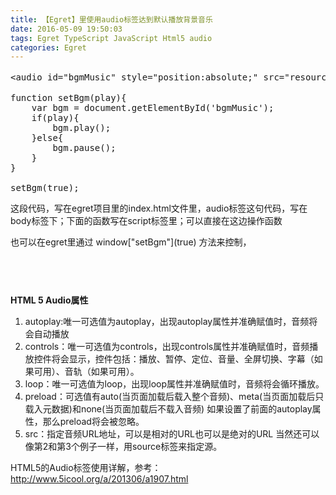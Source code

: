 ```yaml
---
title: 【Egret】里使用audio标签达到默认播放背景音乐
date: 2016-05-09 19:50:03
tags: Egret TypeScript JavaScript Html5 audio
categories: Egret
---
```


<!--more-->


<pre code_snippet_id="1676580" snippet_file_name="blog_20160509_1_3227696"  code_snippet_id="1676580" snippet_file_name="blog_20160509_1_3227696" class="javascript" name="code">&lt;audio id=&quot;bgmMusic&quot; style=&quot;position:absolute;&quot; src=&quot;resource/assets/Sound/load.mp3?v=&lt;?=$ver?&gt;&quot; autoplay='autoplay' loop=&quot;loop&quot;&gt;你的浏览器不支持audio标签。&lt;/audio&gt;  

function setBgm(play){
	var bgm = document.getElementById('bgmMusic');
	if(play){
		bgm.play();
	}else{
		bgm.pause();
	}
}

setBgm(true);</pre>
<p>这段代码，写在egret项目里的index.html文件里，audio标签这句代码，写在body标签下；下面的函数写在script标签里；可以直接在这边操作函数</p>
<p>也可以在egret里通过 window[&quot;setBgm&quot;](true) 方法来控制，</p>
<p><img alt="" src="https://img-blog.csdn.net/20160510103014585?watermark/2/text/aHR0cDovL2Jsb2cuY3Nkbi5uZXQv/font/5a6L5L2T/fontsize/400/fill/I0JBQkFCMA==/dissolve/70/gravity/Center"></p>
<p><img alt="" src="https://img-blog.csdn.net/20160510103109049?watermark/2/text/aHR0cDovL2Jsb2cuY3Nkbi5uZXQv/font/5a6L5L2T/fontsize/400/fill/I0JBQkFCMA==/dissolve/70/gravity/Center"></p>
<p><br>
</p>
<p><strong>HTML 5 Audio属性</strong></p>
<ol>
<li>autoplay:唯一可选&#20540;为autoplay，出现autoplay属性并准确赋&#20540;时，音频将会自动播放</li><li>controls：唯一可选&#20540;为controls，出现controls属性并准确赋&#20540;时，音频播放控件将会显示，控件包括：播放、暂停、定位、音量、全屏切换、字幕（如果可用）、音轨（如果可用）。</li><li>loop：唯一可选&#20540;为loop，出现loop属性并准确赋&#20540;时，音频将会循环播放。</li><li>preload：可选&#20540;有auto(当页面加载后载入整个音频)、meta(当页面加载后只载入元数据)和none(当页面加载后不载入音频) 如果设置了前面的autoplay属性，那么preload将会被忽略。</li><li>src：指定音频URL地址，可以是相对的URL也可以是绝对的URL 当然还可以像第2和第3个例子一样，用source标签来指定源。</li></ol>
<p>HTML5的Audio标签使用详解，参考：<a target="_blank" target="_blank" href="http://www.5icool.org/a/201306/a1907.html">http://www.5icool.org/a/201306/a1907.html</a><br>
</p>
<div style="top:0px">&#65279;&#65279;</div>
<div style="top:0px">&#65279;&#65279;</div>

